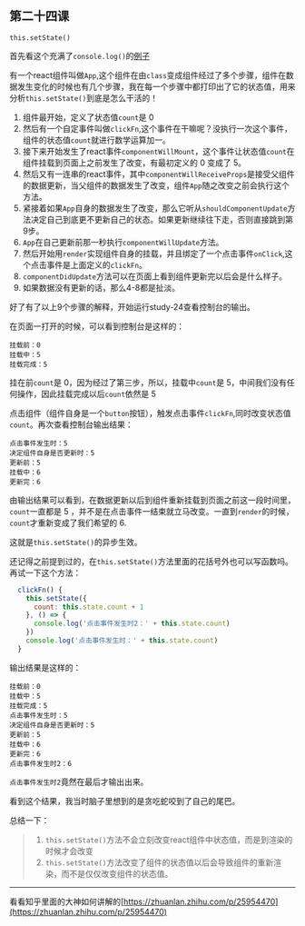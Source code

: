 ## 第二十四课

``this.setState()``

首先看这个充满了``console.log()``的[例子](https://github.com/daoyi7/r/blob/master/src/study/study-24/study-24.js)

有一个react组件叫做``App``,这个组件在由``class``变成组件经过了多个步骤，组件在数据发生变化的时候也有几个步骤，我在每一个步骤中都打印出了它的状态值，用来分析``this.setState()``到底是怎么干活的！

1. 组件最开始，定义了状态值``count``是 0
2. 然后有一个自定事件叫做``clickFn``,这个事件在干嘛呢？没执行一次这个事件，组件的状态值``count``就进行数学运算加一。
3. 接下来开始发生了react事件``componentWillMount``，这个事件让状态值``count``在组件挂载到页面上之前发生了改变，有最初定义的 0 变成了 5。
4. 然后又有一连串的react事件，其中``componentWillReceiveProps``是接受父组件的数据更新，当父组件的数据发生了改变，组件``App``随之改变之前会执行这个方法。
5. 紧接着如果``App``自身的数据发生了改变，那么它听从``shouldComponentUpdate``方法决定自己到底更不更新自己的状态。如果更新继续往下走，否则直接跳到第9步。
6. ``App``在自己更新前那一秒执行``componentWillUpdate``方法。
7. 然后开始用``render``实现组件自身的挂载，并且绑定了一个点击事件``onClick``,这个点击事件是上面定义的``clickFn``。
8. ``componentDidUpdate``方法可以在页面上看到组件更新完以后会是什么样子。
9. 如果数据没有更新的话，那么4-8都是扯淡。

好了有了以上9个步骤的解释，开始运行study-24查看控制台的输出。

在页面一打开的时候，可以看到控制台是这样的：
```
挂载前：0
挂载中：5
挂载完成：5
```
挂在前``count``是 0，因为经过了第三步，所以，挂载中``count``是 5，中间我们没有任何操作，因此挂载完成以后``count``依然是 5


点击组件（组件自身是一个``button``按钮），触发点击事件``clickFn``,同时改变状态值``count``。再次查看控制台输出结果：
```
点击事件发生时：5
决定组件自身是否更新时：5
更新前：5
挂载中：6
更新完：6
```
由输出结果可以看到，在数据更新以后到组件重新挂载到页面之前这一段时间里，``count``一直都是 5 ，并不是在点击事件一结束就立马改变。一直到``render``的时候，``count``才重新变成了我们希望的 6.

这就是``this.setState()``的异步生效。

还记得之前提到过的，在``this.setState()``方法里面的花括号外也可以写函数吗。再试一下这个方法：
```javascript
  clickFn() {
    this.setState({
      count: this.state.count + 1
    }, () => {
      console.log('点击事件发生时2：' + this.state.count)
    })
    console.log('点击事件发生时：' + this.state.count)
  }
```

输出结果是这样的：
```
挂载前：0
挂载中：5
挂载完成：5
点击事件发生时：5
决定组件自身是否更新时：5
更新前：5
挂载中：6
更新完：6
点击事件发生时2：6
```
``点击事件发生时2``竟然在最后才输出出来。

看到这个结果，我当时脑子里想到的是贪吃蛇咬到了自己的尾巴。


总结一下：
>1. ``this.setState()``方法不会立刻改变react组件中状态值，而是到渲染的时候才会改变
> 2. ``this.setState()``方法改变了组件的状态值以后会导致组件的重新渲染，而不是仅仅改变组件的状态值。

---

看看知乎里面的大神如何讲解的[https://zhuanlan.zhihu.com/p/25954470](https://zhuanlan.zhihu.com/p/25954470)
